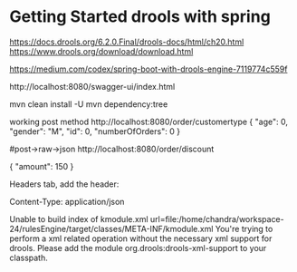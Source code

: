# Getting Started drools with spring

https://docs.drools.org/6.2.0.Final/drools-docs/html/ch20.html
https://www.drools.org/download/download.html

https://medium.com/codex/spring-boot-with-drools-engine-7119774c559f

http://localhost:8080/swagger-ui/index.html

mvn clean install -U
mvn dependency:tree

working  post method
http://localhost:8080/order/customertype
{
  "age": 0,
  "gender": "M",
  "id": 0,
  "numberOfOrders": 0
}


#post->raw->json
http://localhost:8080/order/discount

{
  "amount": 150
}




Headers tab, add the header:

Content-Type: application/json


Unable to build index of kmodule.xml url=file:/home/chandra/workspace-24/rulesEngine/target/classes/META-INF/kmodule.xml
You're trying to perform a xml related operation without the necessary xml support for drools. Please add the module org.drools:drools-xml-support to your classpath.
